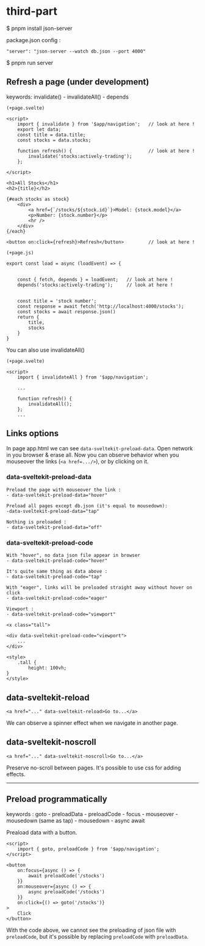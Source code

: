 # third-part

$ pnpm install json-server

package.json config :

`"server": "json-server --watch db.json --port 4000"`

$ pnpm run server

## Refresh a page (under development)

keywords: invalidate() - invalidateAll() - depends

```
(+page.svelte)

<script>
	import { invalidate } from '$app/navigation';	// look at here !
	export let data;
	const title = data.title;
	const stocks = data.stocks;

	function refresh() {							// look at here !
		invalidate('stocks:actively-trading');
	};

</script>

<h1>All Stocks</h1>
<h2>{title}</h2>

{#each stocks as stock}
	<div>
		<a href={`/stocks/${stock.id}`}>Model: {stock.model}</a>
		<p>Number: {stock.number}</p>
		<hr />
	</div>
{/each}

<button on:click={refresh}>Refresh</button>			// look at here !
```

```
(+page.js)

export const load = async (loadEvent) => {


	const { fetch, depends } = loadEvent; 	// look at here !
	depends('stocks:actively-trading');   	// look at here !


	const title = 'stock number';
	const response = await fetch('http://localhost:4000/stocks');
	const stocks = await response.json()
	return {
		title,
		stocks
	}
}
```

You can also use invalidateAll()

```
(+page.svelte)

<script>
	import { invalidateAll } from '$app/navigation';
	
	...

	function refresh() {
		invalidateAll();
	};
	...
```

## Links options

In page app.html we can see `data-sveltekit-preload-data`.
Open network in you browser & erase all. Now you can observe behavior when you mouseover the links (`<a href=.../>`), or by clicking on it.

### data-sveltekit-preload-data

```
Preload the page with mouseover the link :
- data-sveltekit-preload-data="hover"

Preload all pages except db.json (it's equal to mousedown):
-data-sveltekit-preload-data="tap"

Nothing is preloaded :
- data-sveltekit-preload-data="off"
```

### data-sveltekit-preload-code

```
With "hover", no data json file appear in browser
- data-sveltekit-preload-code="hover"

It's quite same thing as data above :
- data-sveltekit-preload-code="tap"

With "eager", links will be preloaded straight away without hover on click
- data-sveltekit-preload-code="eager"

Viewport :
- data-sveltekit-preload-code="viewport"

<x class="tall">

<div data-sveltekit-preload-code="viewport">
	...
</div>

<style>
	.tall {
		height: 100vh;
}
</style>
```

## data-sveltekit-reload

`<a href="..." data-sveltekit-reload>Go to...</a>`

We can observe a spinner effect when we navigate in another page.

## data-sveltekit-noscroll

`<a href="..." data-sveltekit-noscroll>Go to...</a>`

Preserve no-scroll between pages. It's possible to use css for adding effects.

---

## Preload programmatically

keywords : goto - preloadData - preloadCode - focus - mouseover - mousedown (same as tap) - mousedown - async await

Preaload data with a button.

```
<script>
	import { goto, preloadCode } from '$app/navigation';
</script>

<button 
	on:focus={async () => {
		await preloadCode('/stocks')
	}}
	on:mouseover={async () => {
		async preloadCode('/stocks')
	}}
	on:click={() => goto('/stocks')}
>
	Click
</button>
```

With the code above, we cannot see the preloading of json file with `preloadCode`, but it's possible by replacing `preloadCode` with `preloadData`.
